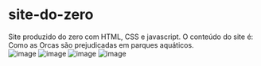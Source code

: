 # site-do-zero
Site produzido do zero com HTML, CSS e javascript. O conteúdo do site é: Como as Orcas são prejudicadas em parques aquáticos.  
![image](https://user-images.githubusercontent.com/124001731/228420845-baac2c67-c8fa-4028-9007-55b866177213.png)
![image](https://user-images.githubusercontent.com/124001731/228420684-36c572e6-a2ab-47ba-9de9-fe4fa872eff0.png)
![image](https://user-images.githubusercontent.com/124001731/228420729-cc366b00-18a8-49ae-9598-0f78c9f14613.png)
![image](https://user-images.githubusercontent.com/124001731/228420758-98176a79-f619-4618-b086-8b06ecc5aa94.png)
